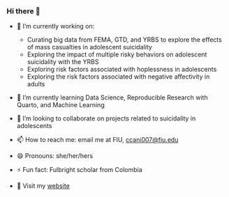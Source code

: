### Hi there 👋

- 🔭 I’m currently working on:

  - Curating big data from FEMA, GTD, and YRBS to explore the effects of mass casualties in adolescent suicidality
  - Exploring the impact of multiple risky behaviors on adolescent suicidality with the YRBS
  - Exploring risk factors associated with hoplessness in adolescents
  - Exploring the risk factors associated with negative affectivity in adults
 
  
- 🌱 I’m currently learning Data Science, Reproducible Research with Quarto, and Machine Learning
- 👯 I’m looking to collaborate on projects related to suicidality in adolescents 
- 📫 How to reach me: email me at FIU, ccani007@fiu.edu
- 😄 Pronouns: she/her/hers
- ⚡ Fun fact: Fulbright scholar from Colombia
- 📝 Visit my [website](https://ccani007.github.io/ccani_website/) 

